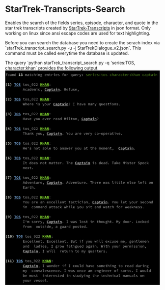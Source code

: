 # StarTrek-Transcripts-Search
Enables the search of the fields series, episode, character, and quote in the star trek transcripts created by [StarTrek-Transcripts](https://github.com/BirkoRuzicka/Star-Trek-Transcripts) in json format. Only working on linux since ansi escape codes are used for text highlighting.

Before you can search the database you need to create the serach index via ´starTrek_transcript_search.py -u -j StarTrekDialogue_v2.json´. This command must be called everytime the database is updated.

The query ´python starTrek_transcript_search.py -q 'series:TOS, character:khan´ provides the following output.
![](https://github.com/rainbowsend/Star-Trek-Transcripts-Search/blob/main/search_output_example.png)
